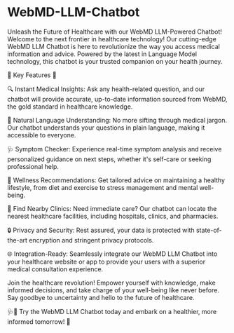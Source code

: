 # WebMD-LLM-Chatbot
Unleash the Future of Healthcare with our WebMD LLM-Powered Chatbot! Welcome to the next frontier in healthcare technology! Our cutting-edge WebMD LLM Chatbot is here to revolutionize the way you access medical information and advice. Powered by the latest in Language Model technology, this chatbot is your trusted companion on your health journey.

🌟 Key Features 🌟

🔍 Instant Medical Insights: Ask any health-related question, and our chatbot will provide accurate, up-to-date information sourced from WebMD, the gold standard in healthcare knowledge.

🤖 Natural Language Understanding: No more sifting through medical jargon. Our chatbot understands your questions in plain language, making it accessible to everyone.

🩺 Symptom Checker: Experience real-time symptom analysis and receive personalized guidance on next steps, whether it's self-care or seeking professional help.

🧘 Wellness Recommendations: Get tailored advice on maintaining a healthy lifestyle, from diet and exercise to stress management and mental well-being.

🏥 Find Nearby Clinics: Need immediate care? Our chatbot can locate the nearest healthcare facilities, including hospitals, clinics, and pharmacies.

🔒 Privacy and Security: Rest assured, your data is protected with state-of-the-art encryption and stringent privacy protocols.

🌐 Integration-Ready: Seamlessly integrate our WebMD LLM Chatbot into your healthcare website or app to provide your users with a superior medical consultation experience.

Join the healthcare revolution! Empower yourself with knowledge, make informed decisions, and take charge of your well-being like never before. Say goodbye to uncertainty and hello to the future of healthcare.

🩺💬 Try the WebMD LLM Chatbot today and embark on a healthier, more informed tomorrow! 🌟
